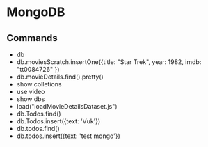 # MongoDB

## Commands
* db
* db.moviesScratch.insertOne({title: "Star Trek", year: 1982, imdb: "tt0084726" })
* db.movieDetails.find().pretty()
* show colletions
* use video
* show dbs
* load("loadMovieDetailsDataset.js")
* db.Todos.find()
* db.Todos.insert({text: 'Vuk'})
* db.todos.find()
* db.todos.insert({text: 'test mongo'})


